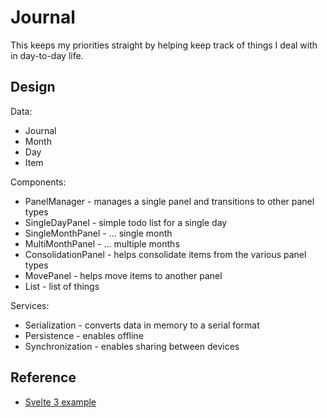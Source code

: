 # Journal

This keeps my priorities straight by helping keep track of things I deal with in day-to-day life.


## Design

Data:

* Journal
* Month
* Day
* Item

Components:

* PanelManager - manages a single panel and transitions to other panel types
* SingleDayPanel -  simple todo list for a single day
* SingleMonthPanel - ... single month
* MultiMonthPanel - ... multiple months
* ConsolidationPanel - helps consolidate items from the various panel types
* MovePanel - helps move items to another panel
* List - list of things

Services:

* Serialization - converts data in memory to a serial format
* Persistence - enables offline
* Synchronization - enables sharing between devices


## Reference

* [Svelte 3 example](https://svelte.dev/examples#hacker-news)
